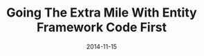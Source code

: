---
conference: Chippewa Valley Code Camp
location: Eau Claire, Wisconsin
title: Going The Extra Mile With Entity Framework Code First
date: 2014-11-15
---